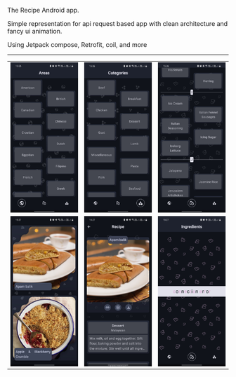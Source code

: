 The Recipe Android app.

Simple representation for api request based app with clean architecture and fancy ui animation.

Using Jetpack compose, Retrofit, coil, and more

---

| | | |
|--|--|--|
| ![areas_page](example/areas_page.jpg) | ![categories_page](example/categories_page.jpg) | ![ingredients_page](example/ingredients_page.jpg) 
| ![recipes_screen](example/recipes_screen.jpg) |![recipe_screen](example/recipe_screen.jpg) | ![alert_screen](example/alert_screen.jpg)
